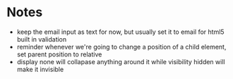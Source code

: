 # Notes 

- keep the email input as text for now, but usually set it to email for html5 built in validation
- reminder whenever we're going to change a position of a child element, set parent position to relative
- display none will collapase anything around it while visibility hidden will make it invisible  
